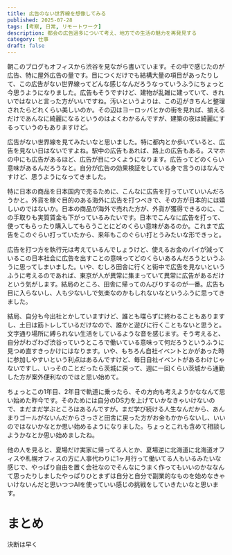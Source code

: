 ```yaml
---
title: 広告のない世界線を想像してみる
published: 2025-07-28
tags: [考察, 日常, リモートワーク]
description: 都会の広告過多について考え、地方での生活の魅力を再発見する
category: 仕事
draft: false
---
```


朝このブログもオフィスから渋谷を見ながら書いています。その中で感じたのが広告、特に屋外広告の量です。目につくだけでも結構大量の項目があったりして、この広告がない世界線ってどんな感じなんだろうなっていうふうにちょっと今思うようになりました。広告もそうですけど、建物が乱雑に建っていて、きれいではないと言った方がいいですね。汚いというよりは、この辺がきちんと整理されたらどれくらい美しいのか。その辺はヨーロッパとかの街を見れば、揃えるだけであんなに綺麗になるというのはよくわかるんですが、建築の夜は綺麗にするっていうのもありますけど。

広告がない世界線を見てみたいなと思いました。特に都内とか歩いていると、広告を見ない日はないですよね。駅中の広告もあれば、路上の広告もある。スマホの中にも広告があるほど、広告が目につくようになります。広告ってどのくらい意味があるんだろうなと。自分が広告の効果検証をしている身で言うのはなんですけど、思うようになってきました。

特に日本の商品を日本国内で売るために、こんなに広告を打っていていいんだろうかと。外貨を稼ぐ目的のある海外に広告を打つべきで、その方が日本的には嬉しいのではないか。日本の商品が海外で売れた方が、外貨が獲得できるのに、この手取りも実質賃金も下がっているみたいです。日本でこんなに広告を打って、使ってもらったり購入してもらうことにどのくらい意味があるのか。これまで広告をこのぐらい打っていたから、来年もこのぐらい打とうみたいな形できっと。

広告を打つ方を執行元は考えているんでしょうけど、使えるお金のパイが減っているこの日本社会に広告を出すことの意味ってどのくらいあるんだろうというふうに思ってしまいました。いや、むしろ田舎に行くと街中で広告を見ないというふうに考えるのであれば、東京が人が異常に集まっていて異常に広告があるだけという気がします。結局のところ、田舎に帰ってのんびりするのが一番。広告も目に入らないし、人も少ないしで気楽なのかもしれないなというふうに思ってきました。

結局、自分も今出社とかしていますけど、誰とも喋らずに終わることもありますし、土日は筋トレしているだけなので、誰かと遊びに行くこともないと思うと。文字通り場所に縛られない生活をしているような音を感じます。そう考えると、自分がわざわざ渋谷っていうところで働いている意味って何だろうというふうに見つめ直すきっかけにはなります。いや、もちろん自社イベントとかがあった時に参加しやすいという利点はあるんですけど、毎日自社イベントがあるわけじゃないですし、いっそのことだったら茨城に戻って、週に一回くらい茨城から通勤した方が案外便利なのではと思い始めて。

ちょっとこの1年目、2年目で軌道に乗ったら、その方向も考えようかななんて思い始めた昨今です。そのためには自分のDS力を上げていかなきゃいけないので、まだまだ学ぶところはあるんですが。まだ学び続ける人生なんだから、あんまりゴールがないんだからさっさと田舎に戻った方がお金もかからないし、いいのではないかなとか思い始めるようになりました。ちょっとこれも含めて相談しようかなとか思い始めましたね。

他の人を見ると、夏場だけ実家に帰ってる人とか、夏場逆に北海道に北海道オフィスや札幌オフィスの方に人事代わりに1ヶ月行って働いてる人もいるみたいな感じで、やっぱり自由を置く会社なのでそんなにうまく作ってもいいのかななんて思ったりしましたやっぱりひとまずは自分と自分で副業的なものを始めなきゃいけないんだと思いつつAIを使っていい感じの挑戦をしていきたいなと思います。

# まとめ

決断は早く
